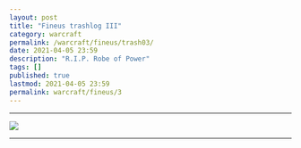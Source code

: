```yaml
---
layout: post
title: "Fineus trashlog III"
category: warcraft
permalink: /warcraft/fineus/trash03/
date: 2021-04-05 23:59
description: "R.I.P. Robe of Power"
tags: []
published: true
lastmod: 2021-04-05 23:59
permalink: warcraft/fineus/3
---
```

[//]: # ( 04/05/21  -added)

*****

<img src="{{ site.url }}/assets/img/IMG_20210405_235841327.jpg" />

*****
